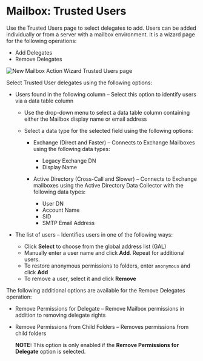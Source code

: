 # Mailbox: Trusted Users

Use the Trusted Users page to select delegates to add. Users can be added individually or from a
server with a mailbox environment. It is a wizard page for the following operations:

- Add Delegates
- Remove Delegates

![New Mailbox Action Wizard Trusted Users page](/img/product_docs/accessanalyzer/11.6/admin/action/mailbox/trustedusers.webp)

Select Trusted User delegates using the following options:

- Users found in the following column – Select this option to identify users via a data table column

    - Use the drop-down menu to select a data table column containing either the Mailbox display
      name or email address
    - Select a data type for the selected field using the following options:

        - Exchange (Direct and Faster) – Connects to Exchange Mailboxes using the following data
          types:

            - Legacy Exchange DN
            - Display Name

        - Active Directory (Cross-Call and Slower) – Connects to Exchange mailboxes using the Active
          Directory Data Collector with the following data types:

            - User DN
            - Account Name
            - SID
            - SMTP Email Address

- The list of users – Identifies users in one of the following ways:

    - Click **Select** to choose from the global address list (GAL)
    - Manually enter a user name and click **Add**. Repeat for additional users.
    - To restore anonymous permissions to folders, enter `anonymous` and click **Add**
    - To remove a user, select it and click **Remove**

The following additional options are available for the Remove Delegates operation:

- Remove Permissions for Delegate – Remove Mailbox permissions in addition to removing delegate
  rights
- Remove Permissions from Child Folders – Removes permissions from child folders

    **NOTE:** This option is only enabled if the **Remove Permissions for Delegate** option is
    selected.
